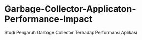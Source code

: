 # Garbage-Collector-Applicaton-Performance-Impact
Studi Pengaruh Garbage Collector Terhadap Performansi Aplikasi
